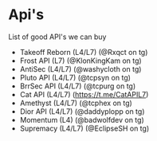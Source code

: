 # Api's
List of good API's we can buy
- Takeoff Reborn (L4/L7) (@Rxqct on tg)
- Frost API (L7) (@KlonKingKam on tg)
- AntiSec (L4/L7) (@washycloth on tg)
- Pluto API (L4/L7) (@tcpsyn on tg)
- BrrSec API (L4/L7) (@tcpurg on tg)
- Cat API (L4/L7) (https://t.me/CatAPIL7)
- Amethyst (L4/L7) (@tcphex on tg)
- Dior API (L4/L7) (@daddyplopp on tg)
- Momentum (L4) (@badwolfdev on tg)
- Supremacy (L4/L7) (@EclipseSH on tg)